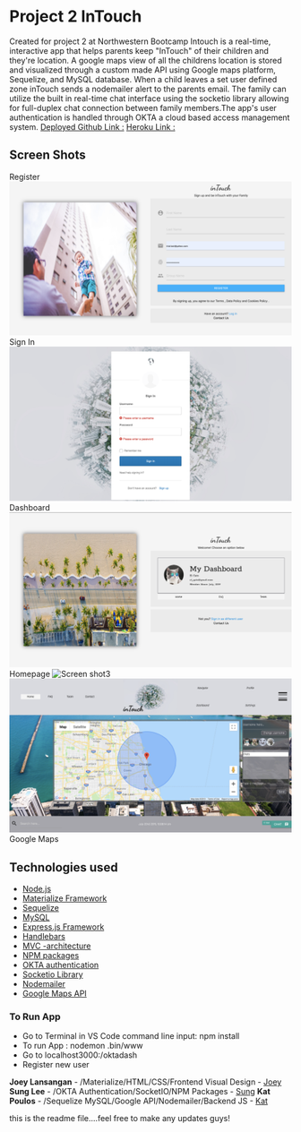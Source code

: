 # Project 2 InTouch
Created for project 2 at Northwestern Bootcamp Intouch is a real-time, interactive app that helps parents keep "InTouch" of their children and they're location.  A google maps view of all the childrens location is stored and visualized through a custom made API using Google maps platform, Sequelize, and MySQL database. When a child leaves a set user defined zone inTouch sends a nodemailer alert to the parents email. The family can utilize the built in real-time chat interface using the socketio library allowing for full-duplex chat connection between family members.The app's user authentication is handled through OKTA a cloud based access management system.
[Deployed Github Link :](LINK)
[Heroku Link :](LINK)
## Screen Shots
Register
![Screen shot](./public/assets/images/readme/read3.png)
Sign In
![Screen shot2](./public/assets/images/readme/read5.png)
Dashboard
![Screen shot3](./public/assets/images/readme/read4.png)
Homepage
![Screen shot3](./public/assets/images/readme/read1.png)
![Screen shot3](./public/assets/images/readme/read2.png)
Google Maps
## Technologies used
- [Node.js](https://en.wikipedia.org/wiki/Node.js)
- [Materialize Framework](https://materializecss.com/)
- [Sequelize](http://docs.sequelizejs.com/)
- [MySQL](https://en.wikipedia.org/wiki/MySQL)
- [Express.js Framework](https://expressjs.com/)
- [Handlebars](https://handlebarsjs.com/)
- [MVC -architecture](https://en.wikipedia.org/wiki/Model%E2%80%93view%E2%80%93controller)
- [NPM packages](https://www.npmjs.com/)
- [OKTA authentication](https://www.okta.com/products/adaptive-multi-factor-authentication/)
- [Socketio Library](https://socket.io/)
- [Nodemailer](https://nodemailer.com/about/)
- [Google Maps API](https://cloud.google.com/maps-platform/)
### To Run App
- Go to Terminal in VS Code command line input: npm install
- To run App : nodemon .bin/www
- Go to localhost3000:/oktadash 
- Register new user

**Joey Lansangan** - /Materialize/HTML/CSS/Frontend Visual Design - [Joey](LINK)
**Sung Lee** - /OKTA Authentication/SocketIO/NPM Packages - [Sung](LINK)
**Kat Poulos** - /Sequelize MySQL/Google API/Nodemailer/Backend JS - [Kat](LINK)

this is the readme file....feel free to make any updates guys!